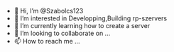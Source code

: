 - 👋 Hi, I’m @Szabolcs123
- 👀 I’m interested in Developping,Building rp-szervers
- 🌱 I’m currently learning how to create a server
- 💞️ I’m looking to collaborate on ...
- 📫 How to reach me ...

<!---
Szabolcs123/Szabolcs123 is a ✨ special ✨ repository because its `README.md` (this file) appears on your GitHub profile.
You can click the Preview link to take a look at your changes.
--->
